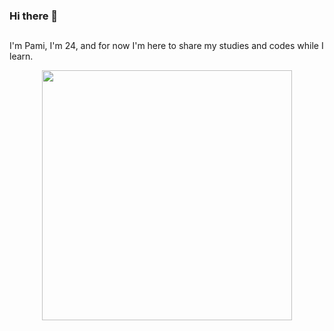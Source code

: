 ### Hi there 👋
##
I'm Pami, I'm 24, and for now I'm here to share my studies and codes while I learn.
<div align="center">
  <a href="https://github.com/minyrads">
  <img width="400em" src="https://github-readme-stats.vercel.app/api/top-langs/?username=minyrads&layout=compact&langs_count=7&theme=dark"/>
</div>
  
##
